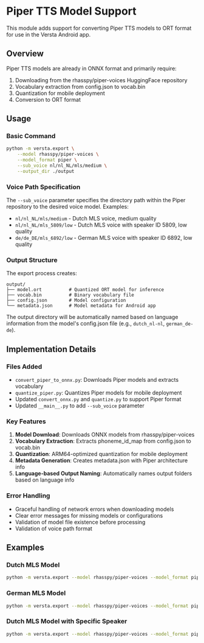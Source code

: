 # Piper TTS Model Support

This module adds support for converting Piper TTS models to ORT format for use in the Versta Android app.

## Overview

Piper TTS models are already in ONNX format and primarily require:
1. Downloading from the rhasspy/piper-voices HuggingFace repository
2. Vocabulary extraction from config.json to vocab.bin
3. Quantization for mobile deployment
4. Conversion to ORT format

## Usage

### Basic Command

```bash
python -m versta.export \
    --model rhasspy/piper-voices \
    --model_format piper \
    --sub_voice nl/nl_NL/mls/medium \
    --output_dir ./output
```

### Voice Path Specification

The `--sub_voice` parameter specifies the directory path within the Piper repository to the desired voice model. Examples:

- `nl/nl_NL/mls/medium` - Dutch MLS voice, medium quality
- `nl/nl_NL/mls_5809/low` - Dutch MLS voice with speaker ID 5809, low quality
- `de/de_DE/mls_6892/low` - German MLS voice with speaker ID 6892, low quality

### Output Structure

The export process creates:
```
output/
├── model.ort          # Quantized ORT model for inference
├── vocab.bin          # Binary vocabulary file
├── config.json        # Model configuration
└── metadata.json      # Model metadata for Android app
```

The output directory will be automatically named based on language information from the model's config.json file (e.g., `dutch_nl-nl`, `german_de-de`).

## Implementation Details

### Files Added

- `convert_piper_to_onnx.py`: Downloads Piper models and extracts vocabulary
- `quantize_piper.py`: Quantizes Piper models for mobile deployment
- Updated `convert_onnx.py` and `quantize.py` to support Piper format
- Updated `__main__.py` to add `--sub_voice` parameter

### Key Features

1. **Model Download**: Downloads ONNX models from rhasspy/piper-voices
2. **Vocabulary Extraction**: Extracts phoneme_id_map from config.json to vocab.bin
3. **Quantization**: ARM64-optimized quantization for mobile deployment
4. **Metadata Generation**: Creates metadata.json with Piper architecture info
5. **Language-based Output Naming**: Automatically names output folders based on language info

### Error Handling

- Graceful handling of network errors when downloading models
- Clear error messages for missing models or configurations
- Validation of model file existence before processing
- Validation of voice path format

## Examples

### Dutch MLS Model
```bash
python -m versta.export --model rhasspy/piper-voices --model_format piper --sub_voice nl/nl_NL/mls/medium
```

### German MLS Model  
```bash
python -m versta.export --model rhasspy/piper-voices --model_format piper --sub_voice de/de_DE/mls_6892/low
```

### Dutch MLS Model with Specific Speaker
```bash
python -m versta.export --model rhasspy/piper-voices --model_format piper --sub_voice nl/nl_NL/mls_5809/low
```